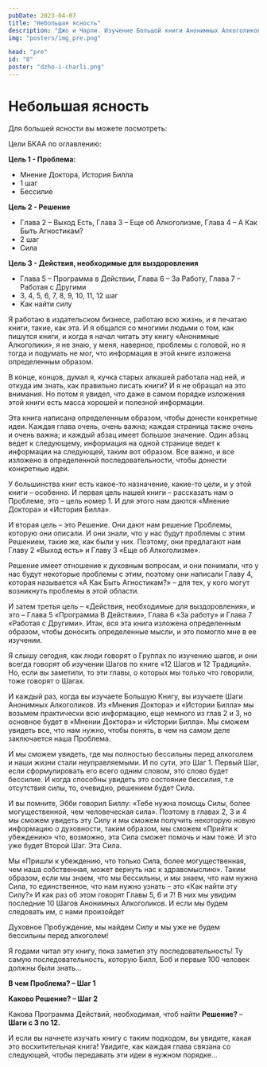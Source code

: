 ```yaml
---
pubDate: 2023-04-07
title: "Небольшая ясность"
description: "Джо и Чарли. Изучение Большой книги Анонимных Алкоголиков. (007)"
img: "posters/img_pre.png"

head: "pre"
id: "8"
poster: "dzho-i-charli.png"
---
```


# Небольшая ясность

Для большей ясности вы можете посмотреть:

Цели БКАА по оглавлению:

**Цель 1 - Проблема:**

- Мнение Доктора, История Билла
- 1 шаг
- Бессилие

**Цель 2 - Решение**

- Глава 2 – Выход Есть, Глава 3 – Еще об Алкоголизме, Глава 4 – А Как Быть Агностикам?
- 2 шаг
- Сила

**Цель 3 - Действия, необходимые для выздоровления**

- Глава 5 – Программа в Действии, Глава 6 – За Работу, Глава 7 – Работая с Другими
- 3, 4, 5, 6, 7, 8, 9, 10, 11, 12 шаг
- Как найти силу

Я работаю в издательском бизнесе, работаю всю жизнь, и я печатаю книги, такие, как эта. И я общался со многими людьми о том, как пишутся книги, и когда я начал читать эту книгу «Анонимные Алкоголики», я не знаю, у меня, наверное, проблемы с головой, но я тогда и подумать не мог, что информация в этой книге изложена определенным образом.

В конце, концов, думал я, кучка старых алкашей работала над ней, и откуда им знать, как правильно писать книги? И я не обращал на это внимания. Но потом я увидел, что даже в самом порядке изложения этой книги есть масса хорошей и полезной информации.

Эта книга написана определенным образом, чтобы донести конкретные идеи. Каждая глава очень, очень важна; каждая страница также очень и очень важна; и каждый абзац имеет большое значение. Один абзац ведет к следующему, информация на одной странице ведет к информации на следующей, таким вот образом. Все важно, и все изложено в определенной последовательности, чтобы донести конкретные идеи.

У большинства книг есть какое-то назначение, какие-то цели, и у этой книги – особенно. И первая цель нашей книги – рассказать нам о Проблеме, это – цель номер 1. И для этого нам даются «Мнение Доктора» и «История Билла».

И вторая цель – это Решение. Они дают нам решение Проблемы, которую они описали. И они знали, что у нас будут проблемы с этим Решением, такие же, как были у них. Поэтому, они предлагают нам Главу 2 «Выход есть» и Главу 3 «Еще об Алкоголизме».

Решение имеет отношение к духовным вопросам, и они понимали, что у нас будут некоторые проблемы с этим, поэтому они написали Главу 4, которая называется «А Как Быть Агностикам?» – для тех, у кого могут возникнуть проблемы в этой области.

И затем третья цель – «Действия, необходимые для выздоровления», и это – Глава 5 «Программа В Действии», Глава 6 «За работу» и Глава 7 «Работая с Другими». Итак, вся эта книга изложена определенным образом, чтобы доносить определенные мысли, и это помогло мне в ее изучении.

Я слышу сегодня, как люди говорят о Группах по изучению шагов, и они всегда говорят об изучении Шагов по книге «12 Шагов и 12 Традиций». Но, если вы заметили, то эти главы, о которых мы только что говорили, тоже говорят о Шагах.

И каждый раз, когда вы изучаете Большую Книгу, вы изучаете Шаги Анонимных Алкоголиков.
Из «Мнения Доктора» и «Истории Билла» мы возьмем практически всю информацию, еще немного из глав 2 и 3, но основное будет в «Мнении Доктора» и «Истории Билла». Мы сможем увидеть все, что нам нужно, чтобы понять, в чем на самом деле заключается наша Проблема.

И мы сможем увидеть, где мы полностью бессильны перед алкоголем и наши жизни стали неуправляемыми. И по сути, это Шаг 1. Первый Шаг, если сформулировать его всего одним словом, это слово будет бессилие. И когда способны увидеть это состояние бессилия, т.е отсутствия силы, то, очевидно, решением будет Сила.

И вы помните, Эбби говорил Биллу: «Тебе нужна помощь Силы, более могущественной, чем человеческая сила». Поэтому в главах 2, 3 и 4 мы сможем увидеть эту Силу и мы сможем получить некоторую новую информацию о духовности, таким образом, мы сможем «Прийти к убеждению» что, возможно, эта Сила сможет помочь и нам тоже. И это уже будет Второй Шаг. Эта Сила.

Мы «Пришли к убеждению, что только Сила, более могущественная, чем наша собственная, может вернуть нас к здравомыслию». Таким образом, если мы знаем, что мы бессильны, и мы знаем, что нам нужна Сила, то единственное, что нам нужно узнать – это «Как найти эту Силу?» И как раз об этом говорят Главы 5, 6 и 7! В них мы увидим последние 10 Шагов Анонимных Алкоголиков. И если мы будем следовать им, с нами произойдет

Духовное Пробуждение, мы найдем Силу и мы уже не будем бессильны перед алкоголем!

Я годами читал эту книгу, пока заметил эту последовательность! Ту самую последовательность, которую Билл, Боб и первые 100 человек должны были знать…

**В чем Проблема? – Шаг 1**

**Каково Решение? – Шаг 2**

Какова Программа Действий, необходимая, чтоб найти **Решение?** – **Шаги с 3 по 12.**

И если вы начнете изучать книгу с таким подходом, вы увидите, какая это восхитительная книга! Увидите, как каждая глава связана со следующей, чтобы передавать эти идеи в нужном порядке…
